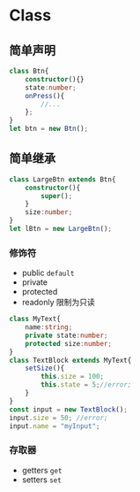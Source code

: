
# Class

## 简单声明

```typescript
class Btn{
    constructor(){}
    state:number;
    onPress(){
        //...
    };
}
let btn = new Btn();
```

## 简单继承

```typescript
class LargeBtn extends Btn{
    constructor(){
        super();
    }
    size:number;
}
let lBtn = new LargeBtn();
```

### 修饰符

* public `default`
* private
* protected
* readonly 限制为只读

```typescript
class MyText{
    name:string;
    private state:number;
    protected size:number;
}
class TextBlock extends MyText{
    setSize(){
        this.size = 100;
        this.state = 5;//error;
    }
}
const input = new TextBlock();
input.size = 50; //error;
input.name = "myInput";

```

### 存取器

* getters   `get`
* setters   `set`

```typescript


```
